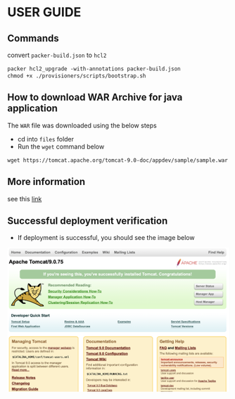 # USER GUIDE

## Commands 
convert `packer-build.json` to `hcl2`

```
packer hcl2_upgrade -with-annotations packer-build.json
chmod +x ./provisioners/scripts/bootstrap.sh

```
## How to download WAR Archive for java application

The `WAR` file was downloaded using the below steps

- cd into `files` folder
- Run the `wget` command below

```
wget https://tomcat.apache.org/tomcat-9.0-doc/appdev/sample/sample.war

```
## More information

see this [link](https://computingforgeeks.com/build-aws-ec2-machine-images-with-packer-and-ansible/?expand_article=1#google_vignette)

## Successful deployment verification
- If deployment is successful, you should see the image below

![Tomcat](Static/Image/tomcat.png)

